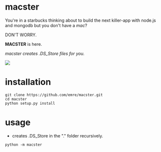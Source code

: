 macster
=======

You're in a starbucks thinking about to build the next killer-app with node.js and mongodb but you don't have a *mac*? 

DON'T WORRY.

**MACSTER** is here.

*macster creates .DS_Store files for you.*

<img src="https://raw.github.com/emre/macster/master/hipdog.jpg">

installation
==============

```
git clone https://github.com/emre/macster.git
cd macster
python setup.py install
```

usage
=========

* creates .DS_Store in the "." folder recursively.

```
python -m macster
```
